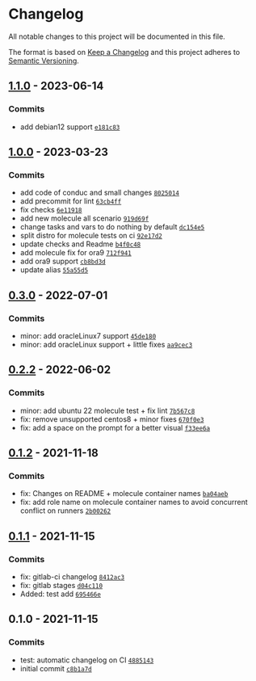 # Changelog

All notable changes to this project will be documented in this file.

The format is based on [Keep a Changelog](https://keepachangelog.com/en/1.0.0/)
and this project adheres to [Semantic Versioning](https://semver.org/spec/v2.0.0.html).

## [1.1.0](https://github.com/lotusnoir/ansible-system_bashrc/compare/1.0.0...1.1.0) - 2023-06-14

### Commits

- add debian12 support [`e181c83`](https://github.com/lotusnoir/ansible-system_bashrc/commit/e181c839194a39671b5aa0fcd3ff0c701efafc7e)

## [1.0.0](https://github.com/lotusnoir/ansible-system_bashrc/compare/0.3.0...1.0.0) - 2023-03-23

### Commits

- add code of conduc and small changes [`8025014`](https://github.com/lotusnoir/ansible-system_bashrc/commit/8025014505d4ee122695eec73e4b2d341c82018a)
- add precommit for lint [`63cb4ff`](https://github.com/lotusnoir/ansible-system_bashrc/commit/63cb4ffb2af2b738073f47d7ce46d532f346e5ed)
- fix checks [`6e11918`](https://github.com/lotusnoir/ansible-system_bashrc/commit/6e11918196089b221630847a7ba4c1d9e68f7ce7)
- add new molecule all scenario [`919d69f`](https://github.com/lotusnoir/ansible-system_bashrc/commit/919d69f9f944a1d17110b6f57684b4513f44e075)
- change tasks and vars to do nothing by default [`dc154e5`](https://github.com/lotusnoir/ansible-system_bashrc/commit/dc154e5305cba398146e8ea89c0c9028816c118f)
- split distro for molecule tests on ci [`92e17d2`](https://github.com/lotusnoir/ansible-system_bashrc/commit/92e17d24945452f86b66834b130f4b732df4551f)
- update checks and Readme [`b4f0c48`](https://github.com/lotusnoir/ansible-system_bashrc/commit/b4f0c480c18a6ccedab59fc315018b3a2d8a1d30)
- add molecule fix for ora9 [`712f941`](https://github.com/lotusnoir/ansible-system_bashrc/commit/712f9415dcbd98f096b505e98acd4445ad6cd035)
- add ora9 support [`cb8bd3d`](https://github.com/lotusnoir/ansible-system_bashrc/commit/cb8bd3d01c1d2ae977d6eb87fdc25280acf12c7f)
- update alias [`55a55d5`](https://github.com/lotusnoir/ansible-system_bashrc/commit/55a55d528a5e6ad89963b24d6152898ace321fc8)

## [0.3.0](https://github.com/lotusnoir/ansible-system_bashrc/compare/0.2.2...0.3.0) - 2022-07-01

### Commits

- minor: add oracleLinux7 support [`45de180`](https://github.com/lotusnoir/ansible-system_bashrc/commit/45de180a45840c519e5af540379af380b1fa9bcc)
- minor: add oracleLinux support + little fixes [`aa9cec3`](https://github.com/lotusnoir/ansible-system_bashrc/commit/aa9cec3ecebea53f178aaf881ede5f930b9df320)

## [0.2.2](https://github.com/lotusnoir/ansible-system_bashrc/compare/0.1.2...0.2.2) - 2022-06-02

### Commits

- minor: add ubuntu 22 molecule test + fix lint [`7b567c8`](https://github.com/lotusnoir/ansible-system_bashrc/commit/7b567c841a1354f771f98d911dc8dd9ef964a26a)
- fix: remove unsupported centos8 + minor fixes [`670f0e3`](https://github.com/lotusnoir/ansible-system_bashrc/commit/670f0e379b366380ada10fb6c640f8f623d04200)
- fix: add a space on the prompt for a better visual [`f33ee6a`](https://github.com/lotusnoir/ansible-system_bashrc/commit/f33ee6a88b62f3739d26e8e49fe0b86dd18e0029)

## [0.1.2](https://github.com/lotusnoir/ansible-system_bashrc/compare/0.1.1...0.1.2) - 2021-11-18

### Commits

- fix: Changes on README + molecule container names [`ba04aeb`](https://github.com/lotusnoir/ansible-system_bashrc/commit/ba04aebe67509c6b640f683727e02d9f29aa00b0)
- fix: add role name on molecule container names to avoid concurrent conflict on runners [`2b00262`](https://github.com/lotusnoir/ansible-system_bashrc/commit/2b002620c0286957dfe1ba20ce11a1eb31c86d0e)

## [0.1.1](https://github.com/lotusnoir/ansible-system_bashrc/compare/0.1.0...0.1.1) - 2021-11-15

### Commits

- fix: gitlab-ci changelog [`8412ac3`](https://github.com/lotusnoir/ansible-system_bashrc/commit/8412ac345d7f1064acb042ca1cb05d521b7c5f4b)
- fix: gitlab stages [`d04c110`](https://github.com/lotusnoir/ansible-system_bashrc/commit/d04c1100c93d2dbc05a970eb82ecc0cb1a024713)
- Added: test add [`695466e`](https://github.com/lotusnoir/ansible-system_bashrc/commit/695466e3a3f84bf131da86bb6fd364941a100138)

## 0.1.0 - 2021-11-15

### Commits

- test: automatic changelog on CI [`4885143`](https://github.com/lotusnoir/ansible-system_bashrc/commit/4885143b6061f724035a0dabdb5f1f13379a9e9e)
- initial commit [`c8b1a7d`](https://github.com/lotusnoir/ansible-system_bashrc/commit/c8b1a7d40ac6b468b8f872ef7235b13cf39bbbd1)
